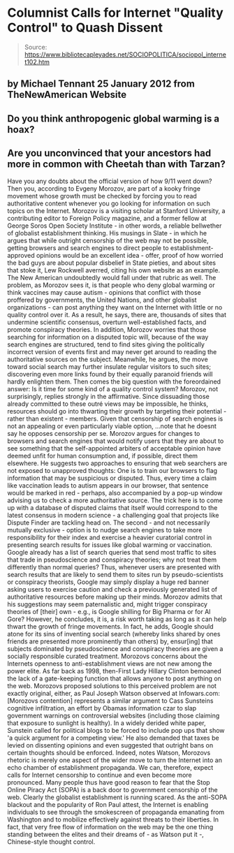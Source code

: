 # Columnist Calls for Internet "Quality Control" to Quash Dissent

> Source: https://www.bibliotecapleyades.net/SOCIOPOLITICA/sociopol_internet102.htm

by Michael Tennant
25 January 2012
from
TheNewAmerican Website
-
Do you think anthropogenic global warming is a hoax?
-
Are you unconvinced
that your ancestors had more in common with Cheetah than with Tarzan?
-
Have
you any doubts about the official version of how 9/11 went down?
Then you,
according to Evgeny Morozov, are part of a kooky fringe movement whose
growth must be checked by forcing you to read authoritative content
whenever you go looking for information on such topics on the Internet.
Morozov is a visiting scholar at Stanford University, a contributing editor
to Foreign Policy magazine, and a former fellow at George Soros Open
Society Institute - in other words, a reliable bellwether of globalist
establishment thinking.
His musings in Slate - in which he argues that while
outright censorship of the web may not be possible, getting browsers and
search engines to direct people to establishment-approved opinions would be
an excellent idea - offer,
proof of how worried the bad guys are about
popular disbelief in State pieties, and about sites
that stoke it, Lew
Rockwell averred,
citing his own website as an example.
The New American
undoubtedly would fall under that rubric as well.
The problem, as Morozov sees it, is that people who deny global warming or
think vaccines may cause autism - opinions that conflict with those
proffered by governments, the United Nations, and other globalist
organizations - can post anything they want on the Internet with little or
no quality control over it.
As a result, he says, there are,
thousands of
sites that undermine scientific consensus, overturn well-established facts,
and promote conspiracy theories.
In addition, Morozov worries that those searching for information on a
disputed topic will, because of the way search engines are structured, tend
to find sites giving the politically incorrect version of events first and
may never get around to reading the authoritative sources on the subject.
Meanwhile, he argues, the move toward social search may further insulate
regular visitors to such sites; discovering even more links found by their
equally paranoid friends will hardly enlighten them.
Then comes the big question with the foreordained answer:
Is it time for
some kind of a quality control system?
Morozov, not surprisingly, replies
strongly in the affirmative.
Since dissuading those already committed to
these outré views may be impossible, he thinks,
resources should go into
thwarting their growth by targeting their potential - rather than existent -
members.
Given that censorship of search engines is not an appealing or
even particularly viable option,
...note that he doesnt say he opposes
censorship per se.
Morozov argues for changes to browsers and search
engines that would notify users that they are about to see something that
the self-appointed arbiters of acceptable opinion have deemed unfit for
human consumption and, if possible, direct them elsewhere.
He suggests two approaches to ensuring that web searchers are not exposed to
unapproved thoughts:
One is to train our browsers to flag information that may be suspicious or
disputed.
Thus, every time a claim like vaccination leads to autism
appears in our browser, that sentence would be marked in red - perhaps, also
accompanied by a pop-up window advising us to check a more authoritative
source.
The trick here is to come up with a database of disputed claims that
itself would correspond to the latest consensus in modern science - a
challenging goal that projects like Dispute Finder are tackling head on.
The second - and not necessarily mutually exclusive - option is to nudge
search engines to take more responsibility for their index and exercise a
heavier curatorial control in presenting search results for issues like
global warming or vaccination.
Google already has a list of search
queries that send most traffic to sites that trade in pseudoscience and
conspiracy theories; why not treat them differently than normal queries?
Thus, whenever users are presented with search results that are likely to
send them to sites run by pseudo-scientists or conspiracy theorists,
Google
may simply display a huge red banner asking users to exercise caution and
check a previously generated list of authoritative resources before making
up their minds.
Morozov admits that his suggestions may seem paternalistic and,
might
trigger conspiracy theories of [their] own - e.g., is Google shilling for
Big Pharma or for Al Gore?
However, he concludes, it is,
a risk worth
taking as long as it can help thwart the growth of fringe movements.
In
fact, he adds, Google should atone for its sins of inventing social
search (whereby links shared by ones friends are presented more
prominently than others) by,
ensur[ing] that subjects dominated by
pseudoscience and conspiracy theories are given a socially responsible curated treatment.
Morozovs concerns about the Internets openness to anti-establishment views
are not new among the power elite. As far back as 1998, then-First Lady
Hillary Clinton bemoaned the lack of a gate-keeping function that allows
anyone to post anything on the web.
Morozovs proposed solutions to this
perceived problem are not exactly original, either, as Paul Joseph Watson
observed at Infowars.com:
[Morozovs contention] represents a similar argument to Cass Sunsteins
cognitive infiltration, an effort by Obamas information czar to slap
government warnings on controversial websites (including those claiming that
exposure to sunlight is healthy).
In a
widely derided white paper, Sunstein
called for political blogs to be forced to include pop ups that show 'a
quick argument for a competing view.' He also demanded that taxes be levied
on dissenting opinions and even suggested that outright bans on certain
thoughts should be enforced.
Indeed, notes Watson,
Morozovs rhetoric is merely one aspect of the wider
move to turn the Internet into an echo chamber of establishment propaganda.
We can, therefore, expect calls for Internet censorship to continue and even
become more pronounced.
Many people thus have good reason to fear that the
Stop Online Piracy Act (SOPA) is a back door to government censorship of the
web.
Clearly the globalist establishment is running scared.
As the
anti-SOPA
blackout and the popularity of Ron Paul attest, the Internet is enabling
individuals to see through the smokescreen of propaganda emanating from
Washington and to mobilize effectively against threats to their liberties.
In fact, that very free flow of information on the web may be the one thing
standing between the elites and their dreams of - as Watson put it -,
Chinese-style thought control.
